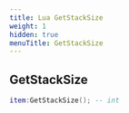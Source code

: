 ```yaml
---
title: Lua GetStackSize
weight: 1
hidden: true
menuTitle: GetStackSize
---
```

## GetStackSize
```lua
item:GetStackSize(); -- int
```